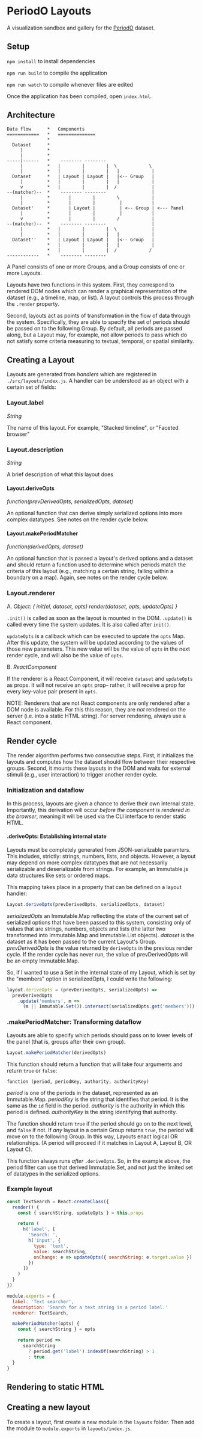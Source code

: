 # PeriodO Layouts

A visualization sandbox and gallery for the [PeriodO] dataset.

## Setup

`npm install` to install dependencies

`npm run build` to compile the application

`npm run watch` to compile whenever files are edited

Once the application has been compiled, open `index.html`.


## Architecture

```
Data flow      *   Components
============   *   ==============
               *
  Dataset      *
     |         *
     |         *
-----|------   *    -------- --------
     |         *   |        |        |  \            \
     |         *   |        |        |   |            |
  Dataset      *   | Layout | Layout |   |<-- Group   |
     |         *   |        |        |   |            |
     v         *   |        |        |  /             |
--(matcher)--  *    -------- --------                 |
     |         *       |        |        \            |
     |         *       |        |         |           |
  Dataset'     *       | Layout |         | <-- Group | <--- Panel
     |         *       |        |         |           |
     v         *       |        |        /            |
--(matcher)--  *    -------- --------                 |
     |         *   |        |        |  \             |
     |         *   |        |        |   |            |
  Dataset''    *   | Layout | Layout |   |<-- Group   |
               *   |        |        |   |            |
               *   |        |        |  /            /
------------   *    -------- --------
```

A Panel consists of one or more Groups, and a Group consists of one or
more Layouts.

Layouts have two functions in this system. First, they correspond to rendered
DOM nodes which can render a graphical representation of the dataset (e.g., a
timeline, map, or list). A layout controls this process through the `.render`
property.

Second, layouts act as points of transformation in the flow of data through the
system. Specifically, they are able to specify the set of periods should be
passed on to the following Group. By default, all periods are passed along,
but a Layout may, for example, not allow periods to pass which do not satisfy
some criteria measuring to textual, temporal, or spatial similarity.

## Creating a Layout

Layouts are generated from *handlers* which are registered in
`./src/layouts/index.js`. A handler can be understood as an object with a
certain set of fields:

### Layout.label

*String*

The name of this layout. For example, "Stacked timeline", or "Faceted browser"

### Layout.description

*String*

A brief description of what this layout does

#### Layout.deriveOpts

*function(prevDerivedOpts, serializedOpts, dataset)*

An optional function that can derive simply serialized options into more
complex datatypes. See notes on the render cycle below.

#### Layout.makePeriodMatcher

*function(derivedOpts, dataset)*

An optional function that is passed a layout's derived options and a dataset
and should return a function used to determine which periods match the criteria
of this layout (e.g., matching a certain string, falling within a boundary on
a map). Again, see notes on the render cycle below.

### Layout.renderer

A. *Object: {
   init(el, dataset, opts)
   render(dataset, opts, updateOpts)
}*

`.init()` is called as soon as the layout is mounted in the DOM. `.update()`
is called every time the system updates. It is also called after `init()`.

`updateOpts` is a callback which can be executed to update the `opts` Map.
After this update, the system will be updated according to the values of those
new parameters.  This new value will be the value of `opts` in the next render
cycle, and will also be the value of `opts`.

B. *ReactComponent*

If the renderer is a React Component, it will receive `dataset` and
`updateOpts` as props. It will not receive an `opts` prop– rather, it will
receive a prop for every key-value pair present in `opts`.

NOTE: Renderers that are not React components are only rendered after a DOM
node is available. For this this reason, they are *not* rendered on the server
(i.e. into a static HTML string). For server rendering, always use a React
component.


## Render cycle

The render algorithm performs two consecutive steps. First, it initializes
the layouts and computes how the dataset should flow between their respective
groups. Second, it mounts these layouts in the DOM and waits for external
stimuli (e.g., user interaction) to trigger another render cycle.


### Initialization and dataflow

In this process, layouts are given a chance to derive their own
internal state. Importantly, this derivation will occur *before the component
is rendered in the browser*, meaning it will be used via the CLI interface
to render static HTML.

#### .deriveOpts: Establishing internal state

Layouts must be completely generated from JSON-serializable paramters. This
includes, strictly: strings, numbers, lists, and objects. However, a layout
may depend on more complex datatypes that are not necessarily serializable and
deserializable from strings. For example, an Immutable.js data structures like
sets or ordered maps.

This mapping takes place in a property that can be defined on a layout handler:

```js
Layout.deriveOpts(prevDerivedOpts, serializedOpts, dataset)
```

*serializedOpts* an Immutable.Map reflecting the state of the current set of
serialized options that have been passed to this system, consisting only of
values that are strings, numbers, objects and lists (the latter two transformed
into Immutable.Map and Immutable.List objects). *dataset* is the dataset
as it has been passed to the current Layout's Group. *prevDerivedOpts* is the
value returned by `deriveOpts` in the previous render cycle. If the render cycle
has never run, the value of prevDerivedOpts will be an empty Immutable.Map.

So, if I wanted to use a Set in the internal state of my Layout, which is set
by the "members" option in serializedOpts, I could write the following:

```js
layout.deriveOpts = (prevDerivedOpts, serializedOpts) =>
  prevDerivedOpts
    .update('members', m =>
      (m || Immutable.Set()).intersect(serializedOpts.get('members')))
```

### .makePeriodMatcher: Transforming dataflow

Layouts are able to specify which periods should pass on to lower levels of
the panel (that is, groups after their own group).

```js
Layout.makePeriodMatcher(derivedOpts)
```

This function should return a function that will take four arguments and return
`true` or `false`:

```
function (period, periodKey, authority, authorityKey)
```

*period* is one of the periods in the dataset, represented as an Immutable.Map.
*periodKey* is the string that identifies that period. It is the same as the
`id` field in the period. *authority* is the authority in which this period is
defined. *authorityKey* is the string identifying that authority.

The function should return `true` if the period should go on to the next level,
and `false` if not. If *any* layout in a certain Group returns `true`, the
period will move on to the following Group. In this way, Layouts enact logical
OR relationships. (A period will proceed if it matches in Layout A, Layout B, OR
Layout C).

This function always runs *after* `.deriveOpts`. So, in the example above, the
period filter can use that derived Immutable.Set, and not just the limited set
of datatypes in the serialized options.


### Example layout

```js
const TextSearch = React.createClass({
  render() {
    const { searchString, updateOpts } = this.props

    return (
      h('label', [
        'Search: ',
        h('input', {
          type: 'text',
          value: searchString,
          onChange: e => updateOpts({ searchString: e.target.value })
        })
      ])
    )
  }
})

module.exports = {
  label: 'Text searcher',
  description: 'Search for a text string in a period label.'
  renderer: TextSearch,

  makePeriodMatcher(opts) {
    const { searchString } = opts

    return period =>
      searchString
        ? period.get('label').indexOf(searchString) > 1
        : true
  }
}
```

## Rendering to static HTML


## Creating a new layout

To create a layout, first create a new module in the `layouts` folder.
Then add the module to `module.exports` in `layouts/index.js`.


[PeriodO]: https://perio.do/
